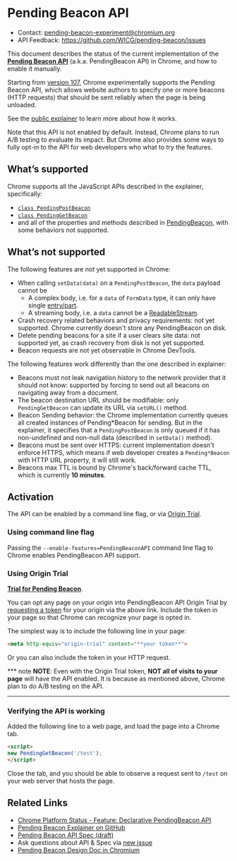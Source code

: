 # Pending Beacon API

- Contact: pending-beacon-experiment@chromium.org
- API Feedback: https://github.com/WICG/pending-beacon/issues

This document describes the status of the current implementation of the
[**Pending Beacon API**](https://wicg.github.io/pending-beacon/)
(a.k.a. PendingBeacon API) in Chrome, and how to enable it manually.

Starting from [version 107][status], Chrome experimentally supports the
Pending Beacon API,
which allows website authors to specify one or more beacons (HTTP requests) that
should be sent reliably when the page is being unloaded.

See the [public explainer](https://github.com/WICG/pending-beacon#readme) to
learn more about how it works.

Note that this API is not enabled by default. Instead, Chrome plans to run A/B
testing to evaluate its impact. But Chrome also provides some ways to fully
opt-in to the API for web developers who what to try the features.

## What’s supported

Chrome supports all the JavaScript APIs described in the explainer,
specifically:

- [`class PendingPostBeacon`](https://github.com/WICG/pending-beacon#pendingpostbeacon)
- [`class PendingGetBeacon`](https://github.com/WICG/pending-beacon#pendinggetbeacon)
- and all of the properties and methods described in
  [PendingBeacon](https://github.com/WICG/pending-beacon#pendingbeacon), with
  some behaviors not supported.

## What’s not supported

The following features are not yet supported in Chrome:

- When calling `setData(data)` on a `PendingPostBeacon`, the `data` payload
  cannot be
  - A complex body, i.e. for a `data` of `FormData` type, it can only have
    single [entry/part][formdata-entry].
  - A streaming body, i.e. a `data` cannot be a [ReadableStream].
- Crash recovery related behaviors and privacy requirements: not yet supported.
  Chrome currently doesn't store any PendingBeacon on disk.
- Delete pending beacons for a site if a user clears site data: not supported
  yet, as crash recovery from disk is not yet supported.
- Beacon requests are not yet observable in Chrome DevTools.

The following features work differently than the one described in explainer:

- Beacons must not leak navigation history to the network provider that it
  should not know:
  supported by forcing to send out all beacons on navigating away from a
  document.
- The beacon destination URL should be modifiable: only `PendingGetBeacon` can
  update its URL via `setURL()` method.
- Beacon Sending behavior: the Chrome implementation currently queues all
  created instances of Pending*Beacon for sending. But in the explainer, it
  specifies that a `PendingPostBeacon` is only queued if it has non-undefined
  and non-null data (described in `setData()` method).
- Beacons must be sent over HTTPS: current implementation doesn't enforce HTTPS,
  which means if web developer creates a `Pending*Beacon` with HTTP URL
  property, it will still work.
- Beacons max TTL is bound by Chrome's back/forward cache TTL, which is
  currently **10 minutes**.

[formdata-entry]: https://developer.mozilla.org/en-US/docs/Web/API/FormData/entries
[ReadableStream]: https://developer.mozilla.org/en-US/docs/Web/API/ReadableStream

## Activation

The API can be enabled by a command line flag, or via
[Origin Trial](https://developer.chrome.com/blog/origin-trials/).

### Using command line flag

Passing the `--enable-features=PendingBeaconAPI` command line flag
to Chrome enables PendingBeacon API support.

### Using Origin Trial

[**Trial for Pending Beacon**](https://developer.chrome.com/origintrials/#/view_trial/1581889369113886721).

You can opt any page on your origin into PendingBeacon API Origin Trial by
[requesting a token][ot-tutorial] for your origin via the above link. Include
the token in your page so that Chrome can recognize your page is opted in.

The simplest way is to include the following line in your page:

```html
<meta http-equiv="origin-trial" content="**your token**">
```

Or you can also include the token in your HTTP request.

*** note
**NOTE**: Even with the Origin Trial token, **NOT all of visits to your page**
will have the API enabled. It is because as mentioned above, Chrome plan to do
A/B testing on the API.
***

[ot-tutorial]: https://developer.chrome.com/docs/web-platform/origin-trials/#take-part-in-an-origin-trial

### Verifying the API is working

Added the following line to a web page, and load the page into a Chrome tab.

```html
<script>
new PendingGetBeacon('/test');
</script>
```

Close the tab, and you should be able to observe a request sent to `/test` on
your web server that hosts the page.

## Related Links

- [Chrome Platform Status - Feature: Declarative PendingBeacon API][status]
- [Pending Beacon Explainer on GitHub](https://github.com/WICG/pending-beacon#readme)
- [Pending Beacon API Spec (draft)](https://wicg.github.io/pending-beacon/)
- Ask questions about API & Spec via [new issue](https://github.com/WICG/pending-beacon/issues/new)
- [Pending Beacon Design Doc in Chromium](https://docs.google.com/document/d/1QIFUu6Ne8x0W62RKJSoTtZjSd_bIM2yXZSELxdeuTFo/edit#)

[status]: https://chromestatus.com/feature/5690553554436096
